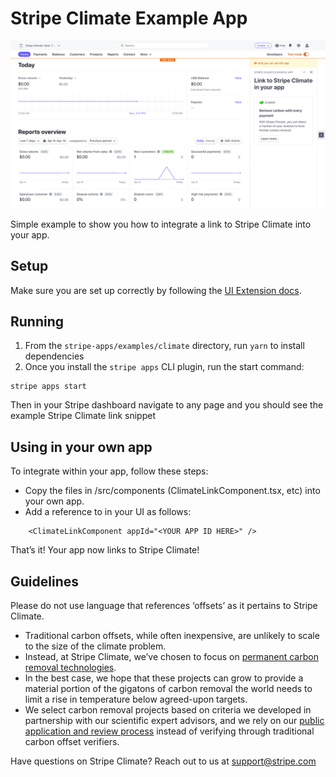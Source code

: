 # Stripe Climate Example App

![Screenshot](./screenshot.png)

Simple example to show you how to integrate a link to Stripe Climate into your app.

## Setup

Make sure you are set up correctly by following the [UI Extension docs](https://stripe.com/docs/stripe-apps).

## Running

1. From the `stripe-apps/examples/climate` directory, run `yarn` to install dependencies
2. Once you install the `stripe apps` CLI plugin, run the start command:

```
stripe apps start
```

Then in your Stripe dashboard navigate to any page and you should see the example Stripe Climate
link snippet

## Using in your own app
To integrate within your app, follow these steps:

- Copy the files in /src/components (ClimateLinkComponent.tsx, etc) into your own app.
- Add a reference to <ClimateLinkComponent /> in your UI as follows:
```
    <ClimateLinkComponent appId="<YOUR APP ID HERE>" />
```

That’s it!  Your app now links to Stripe Climate!

## Guidelines

Please do not use language that references ‘offsets’ as it pertains to Stripe Climate.  

- Traditional carbon offsets, while often inexpensive, are unlikely to scale to the size of the climate problem. 
- Instead, at Stripe Climate, we’ve chosen to focus on [permanent carbon removal technologies](https://stripe.com/blog/negative-emissions-commitment). 
- In the best case, we hope that these projects can grow to provide a material portion of the gigatons of carbon removal the world needs to limit a rise in temperature below agreed-upon targets.
- We select carbon removal projects based on criteria we developed in partnership with our scientific expert advisors, and we rely on our [public application and review process](https://github.com/stripe/carbon-removal-source-materials) instead of verifying through traditional carbon offset verifiers.

Have questions on Stripe Climate? Reach out to us at support@stripe.com